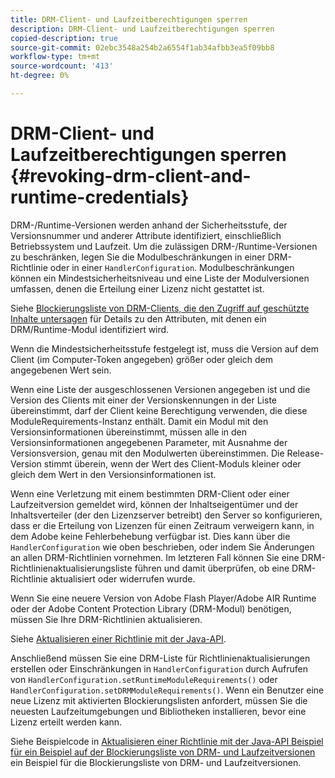 ```yaml
---
title: DRM-Client- und Laufzeitberechtigungen sperren
description: DRM-Client- und Laufzeitberechtigungen sperren
copied-description: true
source-git-commit: 02ebc3548a254b2a6554f1ab34afbb3ea5f09bb8
workflow-type: tm+mt
source-wordcount: '413'
ht-degree: 0%

---
```


# DRM-Client- und Laufzeitberechtigungen sperren {#revoking-drm-client-and-runtime-credentials}

DRM-/Runtime-Versionen werden anhand der Sicherheitsstufe, der Versionsnummer und anderer Attribute identifiziert, einschließlich Betriebssystem und Laufzeit. Um die zulässigen DRM-/Runtime-Versionen zu beschränken, legen Sie die Modulbeschränkungen in einer DRM-Richtlinie oder in einer `HandlerConfiguration`. Modulbeschränkungen können ein Mindestsicherheitsniveau und eine Liste der Modulversionen umfassen, denen die Erteilung einer Lizenz nicht gestattet ist.

Siehe [Blockierungsliste von DRM-Clients, die den Zugriff auf geschützte Inhalte untersagen](../../protecting-content/introduction/usage-rules/runtime-application-restrictions/blocklist-drm-clients.md) für Details zu den Attributen, mit denen ein DRM/Runtime-Modul identifiziert wird.

Wenn die Mindestsicherheitsstufe festgelegt ist, muss die Version auf dem Client (im Computer-Token angegeben) größer oder gleich dem angegebenen Wert sein.

Wenn eine Liste der ausgeschlossenen Versionen angegeben ist und die Version des Clients mit einer der Versionskennungen in der Liste übereinstimmt, darf der Client keine Berechtigung verwenden, die diese ModuleRequirements-Instanz enthält. Damit ein Modul mit den Versionsinformationen übereinstimmt, müssen alle in den Versionsinformationen angegebenen Parameter, mit Ausnahme der Versionsversion, genau mit den Modulwerten übereinstimmen. Die Release-Version stimmt überein, wenn der Wert des Client-Moduls kleiner oder gleich dem Wert in den Versionsinformationen ist.

Wenn eine Verletzung mit einem bestimmten DRM-Client oder einer Laufzeitversion gemeldet wird, können der Inhaltseigentümer und der Inhaltsverteiler (der den Lizenzserver betreibt) den Server so konfigurieren, dass er die Erteilung von Lizenzen für einen Zeitraum verweigern kann, in dem Adobe keine Fehlerbehebung verfügbar ist. Dies kann über die `HandlerConfiguration` wie oben beschrieben, oder indem Sie Änderungen an allen DRM-Richtlinien vornehmen. Im letzteren Fall können Sie eine DRM-Richtlinienaktualisierungsliste führen und damit überprüfen, ob eine DRM-Richtlinie aktualisiert oder widerrufen wurde.

Wenn Sie eine neuere Version von Adobe Flash Player/Adobe AIR Runtime oder der Adobe Content Protection Library (DRM-Modul) benötigen, müssen Sie Ihre DRM-Richtlinien aktualisieren.

Siehe [Aktualisieren einer Richtlinie mit der Java-API](../../protecting-content/working-policies-overview/updating-policy-using-java-api.md).

Anschließend müssen Sie eine DRM-Liste für Richtlinienaktualisierungen erstellen oder Einschränkungen in `HandlerConfiguration` durch Aufrufen von `HandlerConfiguration.setRuntimeModuleRequirements()` oder `HandlerConfiguration.setDRMModuleRequirements()`. Wenn ein Benutzer eine neue Lizenz mit aktivierten Blockierungslisten anfordert, müssen Sie die neuesten Laufzeitumgebungen und Bibliotheken installieren, bevor eine Lizenz erteilt werden kann.

Siehe Beispielcode in [Aktualisieren einer Richtlinie mit der Java-API Beispiel für ein Beispiel auf der Blockierungsliste von DRM- und Laufzeitversionen](../../protecting-content/working-policies-overview/updating-policy-using-java-api.md) ein Beispiel für die Blockierungsliste von DRM- und Laufzeitversionen.
